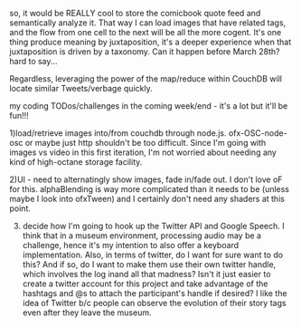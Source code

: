 so, it would be REALLY cool to store the comicbook quote feed and semantically analyze it.  That way I can 
load images that have related tags, and the flow from one cell to the next will be all the more cogent.  It's one thing 
 produce meaning by juxtaposition, it's a deeper experience when that juxtaposition is driven by
a taxonomy.  Can it happen before March 28th?  hard to say...

Regardless, leveraging the power of the map/reduce within CouchDB will locate similar Tweets/verbage quickly.

my coding TODos/challenges in the coming week/end - it's a lot but it'll be fun!!!

1)load/retrieve images into/from couchdb through node.js.  ofx-OSC-node-osc  or maybe just http
shouldn't be too difficult.
Since I'm going with images vs video in this first iteration, I'm not worried about needing any 
kind of high-octane storage facility.  

2)UI - need to alternatingly show images, fade in/fade out. I don't love oF for this.  alphaBlending
is way more complicated than it needs to be (unless maybe I look into ofxTween) and I certainly
don't need any shaders at this point.

3) decide how I'm going to hook up the Twitter API and Google Speech.  I think that in a museum 
environment, processing audio may be a challenge, hence it's my intention to also offer a keyboard implementation.  Also,
in terms of twitter, do I want for sure want to do this?  And if so, do I want to make them use their own twitter handle, which involves the log inand all that madness?  Isn't it just easier to create a twitter account for this project and take
advantage of the hashtags and @s to attach the participant's handle if desired?  I like the idea of 
Twitter b/c people can observe the evolution of their story tags even after they leave the museum.